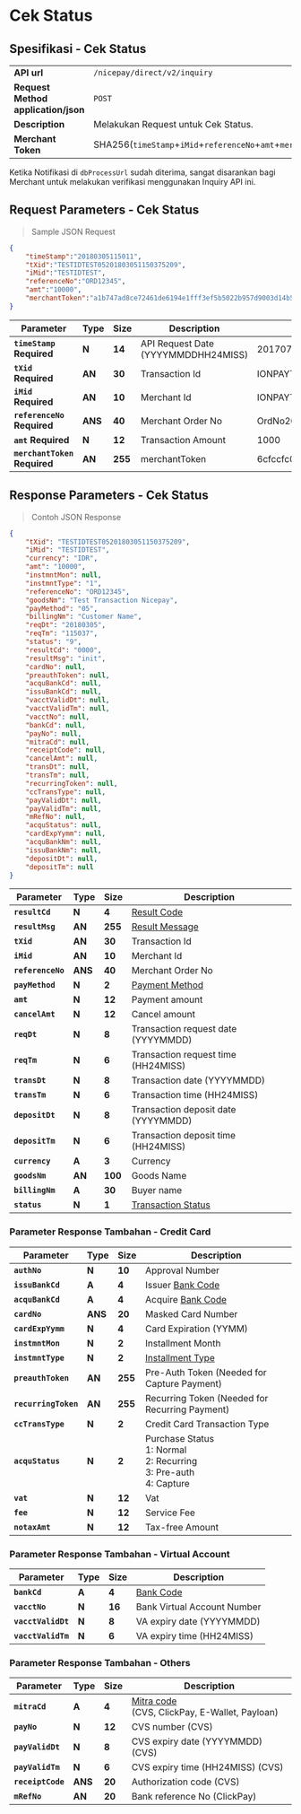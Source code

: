 # Cek Status
## Spesifikasi - Cek Status

|                                                           |                                                                                                               |
|-----------------------------------------------------------|---------------------------------------------------------------------------------------------------------------|
| **API url**                                               | `/nicepay/direct/v2/inquiry`                                                                                  |
| **Request Method** **application/json**                   | `POST`                                                                                                        |
| **Description**                                           | Melakukan Request untuk Cek Status.                                                                           |
| **Merchant Token**                                        | SHA256(`timeStamp`+`iMid`+`referenceNo`+`amt`+`merchantKey`)                                                  |

<aside class="notice">Ketika Notifikasi di <code>dbProcessUrl</code> sudah diterima, sangat disarankan bagi Merchant untuk melakukan verifikasi menggunakan Inquiry API ini.</aside>

## Request Parameters - Cek Status

> Sample JSON Request

```json
{
	"timeStamp":"20180305115011",
	"tXid":"TESTIDTEST05201803051150375209",
	"iMid":"TESTIDTEST",
	"referenceNo":"ORD12345",
	"amt":"10000",
	"merchantToken":"a1b747ad8ce72461de6194e1fff3ef5b5022b957d9003d14b52f4d52b5b55fe8"
}
```

| **Parameter**                    | **Type** | **Size** | Description                         | Example                          |
| -------------------------------- | -------- | -------- | ----------------------------------- | -------------------------------- |
| **`timeStamp`** **Required**     | **N**    | **14**   | API Request Date (YYYYMMDDHH24MISS) | 20170708123456                   |
| **`tXid`** **Required**          | **AN**   | **30**   | Transaction Id                      | IONPAYTEST02201607291027025291   |
| **`iMid`** **Required**          | **AN**   | **10**   | Merchant Id                         | IONPAYTEST                       |
| **`referenceNo`** **Required**   | **ANS**  | **40**   | Merchant Order No                   | OrdNo20160525000-52104           |
| **`amt`** **Required**           | **N**    | **12**   | Transaction Amount                  | 1000                             |
| **`merchantToken`** **Required** | **AN**   | **255**  | merchantToken                       | 6cfccfc0046773c1b89d8e98f8b59... |

## Response Parameters - Cek Status

> Contoh JSON Response

```json
{
    "tXid": "TESTIDTEST05201803051150375209",
    "iMid": "TESTIDTEST",
    "currency": "IDR",
    "amt": "10000",
    "instmntMon": null,
    "instmntType": "1",
    "referenceNo": "ORD12345",
    "goodsNm": "Test Transaction Nicepay",
    "payMethod": "05",
    "billingNm": "Customer Name",
    "reqDt": "20180305",
    "reqTm": "115037",
    "status": "9",
    "resultCd": "0000",
    "resultMsg": "init",
    "cardNo": null,
    "preauthToken": null,
    "acquBankCd": null,
    "issuBankCd": null,
    "vacctValidDt": null,
    "vacctValidTm": null,
    "vacctNo": null,
    "bankCd": null,
    "payNo": null,
    "mitraCd": null,
    "receiptCode": null,
    "cancelAmt": null,
    "transDt": null,
    "transTm": null,
    "recurringToken": null,
    "ccTransType": null,
    "payValidDt": null,
    "payValidTm": null,
    "mRefNo": null,
    "acquStatus": null,
    "cardExpYymm": null,
    "acquBankNm": null,
    "issuBankNm": null,
    "depositDt": null,
    "depositTm": null
}
```

| **Parameter**     | **Type** | **Size** | Description                                |
| ----------------- | -------- | -------- | ------------------------------------------ |
| **`resultCd`**    | **N**    | **4**    | [Result Code](#error-code)                 |
| **`resultMsg`**   | **AN**   | **255**  | [Result Message](#error-code)              |
| **`tXid`**        | **AN**   | **30**   | Transaction Id                             |
| **`iMid`**        | **AN**   | **10**   | Merchant Id                                |
| **`referenceNo`** | **ANS**  | **40**   | Merchant Order No                          |
| **`payMethod`**   | **N**    | **2**    | [Payment Method](#payment-method)          |
| **`amt`**         | **N**    | **12**   | Payment amount                             |
| **`cancelAmt`**   | **N**    | **12**   | Cancel amount                              |
| **`reqDt`**       | **N**    | **8**    | Transaction request date (YYYYMMDD)        |
| **`reqTm`**       | **N**    | **6**    | Transaction request time (HH24MISS)        |
| **`transDt`**     | **N**    | **8**    | Transaction date (YYYYMMDD)                |
| **`transTm`**     | **N**    | **6**    | Transaction time (HH24MISS)                |
| **`depositDt`**   | **N**    | **8**    | Transaction deposit date (YYYYMMDD)        |
| **`depositTm`**   | **N**    | **6**    | Transaction deposit time (HH24MISS)        |
| **`currency`**    | **A**    | **3**    | Currency                                   |
| **`goodsNm`**     | **AN**   | **100**  | Goods Name                                 |
| **`billingNm`**   | **A**    | **30**   | Buyer name                                 |
| **`status`**      | **N**    | **1**    | [Transaction Status](#payment-status-code) |

### Parameter Response Tambahan - Credit Card

| **Parameter**        | **Type** | **Size** | Description                                                  |
| -------------------- | -------- | -------- | ------------------------------------------------------------ |
| **`authNo`**         | **N**    | **10**   | Approval Number                                              |
| **`issuBankCd`**     | **A**    | **4**    | Issuer [Bank Code](#bank-code)                               |
| **`acquBankCd`**     | **A**    | **4**    | Acquire [Bank Code](#bank-code)                              |
| **`cardNo`**         | **ANS**  | **20**   | Masked Card Number                                           |
| **`cardExpYymm`**    | **N**    | **4**    | Card Expiration (YYMM)                                       |
| **`instmntMon`**     | **N**    | **2**    | Installment Month                                            |
| **`instmntType`**    | **N**    | **2**    | [Installment Type](#installment-type)                        |
| **`preauthToken`**   | **AN**   | **255**  | Pre-Auth Token (Needed for Capture Payment)                  |
| **`recurringToken`** | **AN**   | **255**  | Recurring Token (Needed for Recurring Payment)               |
| **`ccTransType`**    | **N**    | **2**    | Credit Card Transaction Type                                 |
| **`acquStatus`**     | **N**    | **2**    | Purchase Status<br>1: Normal<br>2: Recurring<br>3: Pre-auth<br>4: Capture |
| **`vat`**            | **N**    | **12**   | Vat                                                          |
| **`fee`**            | **N**    | **12**   | Service Fee                                                  |
| **`notaxAmt`**       | **N**    | **12**   | Tax-free Amount                                              |

### Parameter Response Tambahan - Virtual Account

| **Parameter**      | **Type** | **Size** | Description                 |
| ------------------ | -------- | -------- | --------------------------- |
| **`bankCd`**       | **A**    | **4**    | [Bank Code](#bank-code)     |
| **`vacctNo`**      | **N**    | **16**   | Bank Virtual Account Number |
| **`vacctValidDt`** | **N**    | **8**    | VA expiry date (YYYYMMDD)   |
| **`vacctValidTm`** | **N**    | **6**    | VA expiry time (HH24MISS)   |

### Parameter Response Tambahan - Others

| **Parameter**     | **Type** | **Size** | Description                                                  |
| ----------------- | -------- | -------- | ------------------------------------------------------------ |
| **`mitraCd`**     | **A**    | **4**    | [Mitra code](#mitra-code)<br>(CVS, ClickPay, E-Wallet, Payloan) |
| **`payNo`**       | **N**    | **12**   | CVS number (CVS)                                             |
| **`payValidDt`**  | **N**    | **8**    | CVS expiry date  (YYYYMMDD) (CVS)                            |
| **`payValidTm`**  | **N**    | **6**    | CVS expiry time (HH24MISS) (CVS)                             |
| **`receiptCode`** | **ANS**  | **20**   | Authorization code (CVS)                                     |
| **`mRefNo`**      | **AN**   | **20**   | Bank reference No (ClickPay)                                 |
